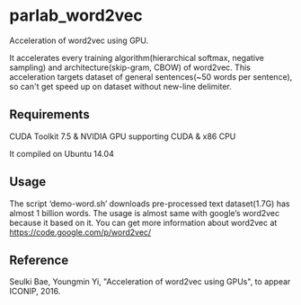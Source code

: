 # parlab_word2vec
Acceleration of word2vec using GPU.

It accelerates every training algorithm(hierarchical softmax, negative sampling) and architecture(skip-gram, CBOW) of word2vec. This acceleration targets dataset of general sentences(~50 words per sentence), so can't get speed up on dataset without new-line delimiter.

Requirements
-------
CUDA Toolkit 7.5 & NVIDIA GPU supporting CUDA & x86 CPU

It compiled on Ubuntu 14.04

Usage
-------
The script ‘demo-word.sh’ downloads pre-processed text dataset(1.7G) has almost 1 billion words.
The usage is almost same with google’s word2vec because it based on it. You can get more information about word2vec at https://code.google.com/p/word2vec/

Reference
-------
Seulki Bae, Youngmin Yi, "Acceleration of word2vec using GPUs", to appear ICONIP, 2016.
